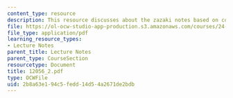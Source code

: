 ```yaml
---
content_type: resource
description: This resource discusses about the zazaki notes based on conor quinn.
file: https://ol-ocw-studio-app-production.s3.amazonaws.com/courses/24-942-grammar-of-a-less-familiar-language-spring-2003/2b8a63e194c5fedd14d54a2671de2bdb_12056_2.pdf
file_type: application/pdf
learning_resource_types:
- Lecture Notes
parent_title: Lecture Notes
parent_type: CourseSection
resourcetype: Document
title: 12056_2.pdf
type: OCWFile
uid: 2b8a63e1-94c5-fedd-14d5-4a2671de2bdb
---
```

